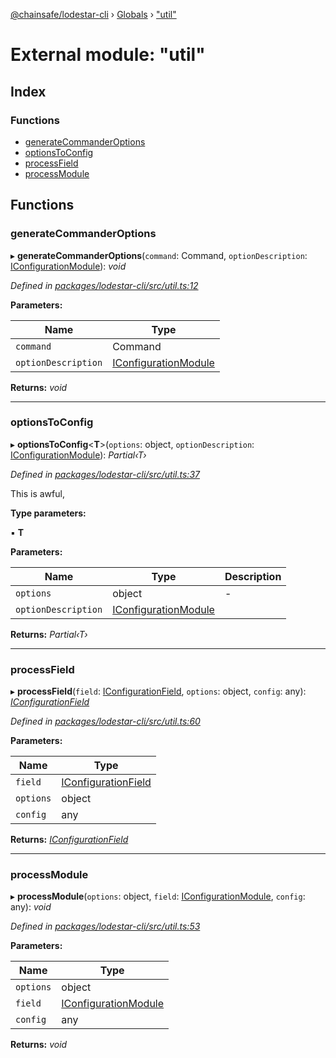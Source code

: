 [@chainsafe/lodestar-cli](../README.md) › [Globals](../globals.md) › ["util"](_util_.md)

# External module: "util"

## Index

### Functions

* [generateCommanderOptions](_util_.md#generatecommanderoptions)
* [optionsToConfig](_util_.md#optionstoconfig)
* [processField](_util_.md#processfield)
* [processModule](_util_.md#processmodule)

## Functions

###  generateCommanderOptions

▸ **generateCommanderOptions**(`command`: Command, `optionDescription`: [IConfigurationModule](../interfaces/_lodestar_util_config_.iconfigurationmodule.md)): *void*

*Defined in [packages/lodestar-cli/src/util.ts:12](https://github.com/ChainSafe/lodestar/blob/3dee406/packages/lodestar-cli/src/util.ts#L12)*

**Parameters:**

Name | Type |
------ | ------ |
`command` | Command |
`optionDescription` | [IConfigurationModule](../interfaces/_lodestar_util_config_.iconfigurationmodule.md) |

**Returns:** *void*

___

###  optionsToConfig

▸ **optionsToConfig**<**T**>(`options`: object, `optionDescription`: [IConfigurationModule](../interfaces/_lodestar_util_config_.iconfigurationmodule.md)): *Partial‹T›*

*Defined in [packages/lodestar-cli/src/util.ts:37](https://github.com/ChainSafe/lodestar/blob/3dee406/packages/lodestar-cli/src/util.ts#L37)*

This is awful,

**Type parameters:**

▪ **T**

**Parameters:**

Name | Type | Description |
------ | ------ | ------ |
`options` | object | - |
`optionDescription` | [IConfigurationModule](../interfaces/_lodestar_util_config_.iconfigurationmodule.md) |   |

**Returns:** *Partial‹T›*

___

###  processField

▸ **processField**(`field`: [IConfigurationField](../interfaces/_lodestar_util_config_.iconfigurationfield.md), `options`: object, `config`: any): *[IConfigurationField](../interfaces/_lodestar_util_config_.iconfigurationfield.md)*

*Defined in [packages/lodestar-cli/src/util.ts:60](https://github.com/ChainSafe/lodestar/blob/3dee406/packages/lodestar-cli/src/util.ts#L60)*

**Parameters:**

Name | Type |
------ | ------ |
`field` | [IConfigurationField](../interfaces/_lodestar_util_config_.iconfigurationfield.md) |
`options` | object |
`config` | any |

**Returns:** *[IConfigurationField](../interfaces/_lodestar_util_config_.iconfigurationfield.md)*

___

###  processModule

▸ **processModule**(`options`: object, `field`: [IConfigurationModule](../interfaces/_lodestar_util_config_.iconfigurationmodule.md), `config`: any): *void*

*Defined in [packages/lodestar-cli/src/util.ts:53](https://github.com/ChainSafe/lodestar/blob/3dee406/packages/lodestar-cli/src/util.ts#L53)*

**Parameters:**

Name | Type |
------ | ------ |
`options` | object |
`field` | [IConfigurationModule](../interfaces/_lodestar_util_config_.iconfigurationmodule.md) |
`config` | any |

**Returns:** *void*
